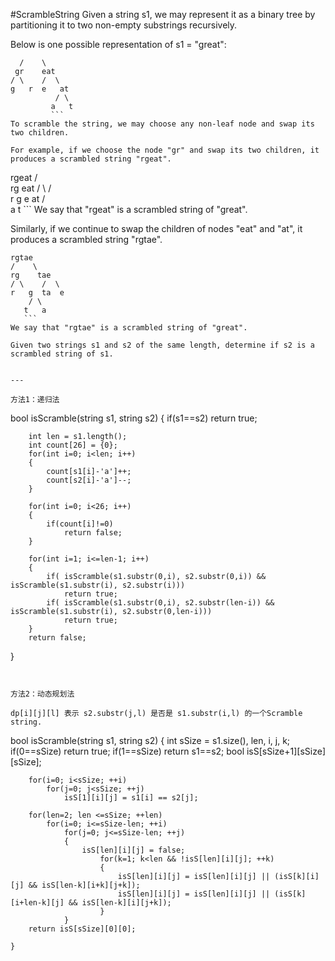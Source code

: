 #ScrambleString
Given a string s1, we may represent it as a binary tree by partitioning it to two non-empty substrings recursively.

Below is one possible representation of s1 = "great":

 ```   great
   /    \
  gr    eat
 / \    /  \
g   r  e   at
           / \
          a   t
          ```
To scramble the string, we may choose any non-leaf node and swap its two children.

For example, if we choose the node "gr" and swap its two children, it produces a scrambled string "rgeat".

   ```
   rgeat
   /    \
  rg    eat
 / \    /  \
r   g  e   at
           / \
          a   t
          ```
We say that "rgeat" is a scrambled string of "great".

Similarly, if we continue to swap the children of nodes "eat" and "at", it produces a scrambled string "rgtae".

   ``` 
   rgtae
   /    \
  rg    tae
 / \    /  \
r   g  ta  e
       / \
      t   a
      ```
We say that "rgtae" is a scrambled string of "great".

Given two strings s1 and s2 of the same length, determine if s2 is a scrambled string of s1.


---

方法1：递归法
```
bool isScramble(string s1, string s2) {
        if(s1==s2)
            return true;

        int len = s1.length();
        int count[26] = {0};
        for(int i=0; i<len; i++)
        {
            count[s1[i]-'a']++;
            count[s2[i]-'a']--;
        }

        for(int i=0; i<26; i++)
        {
            if(count[i]!=0)
                return false;
        }

        for(int i=1; i<=len-1; i++)
        {
            if( isScramble(s1.substr(0,i), s2.substr(0,i)) && isScramble(s1.substr(i), s2.substr(i)))
                return true;
            if( isScramble(s1.substr(0,i), s2.substr(len-i)) && isScramble(s1.substr(i), s2.substr(0,len-i)))
                return true;
        }
        return false;
}
```


方法2：动态规划法

dp[i][j][l] 表示 s2.substr(j,l) 是否是 s1.substr(i,l) 的一个Scramble string.
```
bool isScramble(string s1, string s2) {
        int sSize = s1.size(), len, i, j, k;
        if(0==sSize) return true;
        if(1==sSize) return s1==s2;
        bool isS[sSize+1][sSize][sSize];

        for(i=0; i<sSize; ++i)
            for(j=0; j<sSize; ++j)
                isS[1][i][j] = s1[i] == s2[j];

        for(len=2; len <=sSize; ++len)
            for(i=0; i<=sSize-len; ++i)
                for(j=0; j<=sSize-len; ++j)
                {
                    isS[len][i][j] = false;
                        for(k=1; k<len && !isS[len][i][j]; ++k)
                        {
                            isS[len][i][j] = isS[len][i][j] || (isS[k][i][j] && isS[len-k][i+k][j+k]);
                            isS[len][i][j] = isS[len][i][j] || (isS[k][i+len-k][j] && isS[len-k][i][j+k]);
                        }
                }
        return isS[sSize][0][0];            

    }
```
